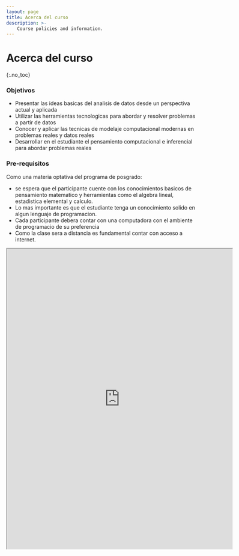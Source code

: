 ```yaml
---
layout: page
title: Acerca del curso
description: >-
    Course policies and information.
---
```


# Acerca del curso
{:.no_toc}

### Objetivos
* Presentar las ideas basicas del analisis de datos desde un perspectiva actual y aplicada
* Utilizar las herramientas tecnologicas para abordar y resolver problemas a partir de datos
* Conocer y aplicar las tecnicas de modelaje computacional modernas en problemas reales y datos reales
* Desarrollar en el estudiante el pensamiento computacional e inferencial para abordar problemas reales

### Pre-requisitos
Como una materia optativa del programa de posgrado:
* se espera que el participante cuente con los conocimientos basicos de pensamiento matematico y herramientas como el algebra lineal, estadistica elemental y calculo. 
* Lo mas importante es que el estudiante tenga un conocimiento solido en algun lenguaje de programacion. 
* Cada participante debera contar con una computadora con el ambiente de programacio de su preferencia 
* Como la clase sera a distancia es fundamental contar con acceso a internet.

<iframe src="https://www.wolframcloud.com/obj/horaciotmc/Published/00.00_DataScienceOverview.nb?_embed=iframe" width="600" height="800"></iframe>

